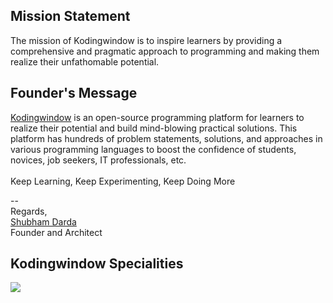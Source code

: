 ## Mission Statement

The mission of Kodingwindow is to inspire learners by providing a comprehensive and pragmatic approach to programming and making them realize their unfathomable potential.

## Founder's Message

[Kodingwindow][kwidzzegt] is an open-source programming platform for learners to realize their potential and build mind-blowing practical solutions. This platform has hundreds of problem statements, solutions, and approaches in various programming languages to boost the confidence of students, novices, job seekers, IT professionals, etc. <br><br>Keep Learning, Keep Experimenting, Keep Doing More

--<br>
Regards,<br>
[Shubham Darda][kwidaekky]<br>
Founder and Architect

## Kodingwindow Specialities

<img src="https://raw.githubusercontent.com/kodingwindow/kodingwindow.github.io/master/assets/images/advertise.png">

[kwidzzegt]: https://kodingwindow.com
[kwidaekky]: https://kodingwindow.com/shubhamrdarda
